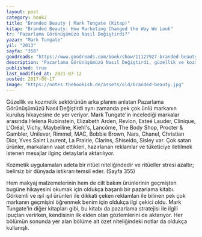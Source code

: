 ```yaml
---
layout: post  
category: book2  
title: "Branded Beauty | Mark Tungate (Kitap)"  
kitap: "Branded Beauty: How Marketing Changed the Way We Look"  
tr: "Pazarlama Görünüşümüzü Nasıl Değiştirdi?"  
yazar: "Mark Tungate"  
yil: "2013"  
sayfa: "358"  
goodreads: "https://www.goodreads.com/book/show/11127927-branded-beauty"
description: "Pazarlama Görünüşümüzü Nasıl Değiştirdi, güzellik ve kozmetik sektörünün arka planını ve ünlü markaların hikayesini anlatıyor."
published: true
last_modified_at: 2021-07-12
posted: 2017-08-17
image: "https://notes.thebookish.de/assets/old/branded-beauty.jpg"
---
```


Güzellik ve kozmetik sektörünün arka planını anlatan Pazarlama Görünüşümüzü Nasıl Değiştirdi aynı zamanda pek çok ünlü markanın kuruluş hikayesine de yer veriyor. Mark Tungate'in incelediği markalar arasında Helena Rubinstein, Elizabeth Arden, Revlon, Esteé Lauder, Clinique, L'Oréal, Vichy, Maybelline, Kiehl's, Lancôme, The Body Shop, Procter & Gambler, Unilever, Rimmel, MAC, Bobbie Brown, Nars, Chanel, Christian Dior, Yves Saint Laurent, La Prairie, Clarins, Shiseido, Sisley var. Çok satan ürünler, markaların vaat ettikleri, hazırlanan reklamlar ve tüketiciye iletilmek istenen mesajlar ilginç detaylarla aktarılıyor. 

Kozmetik uygulamaları adeta bir ritüel niteliğindedir ve ritüeller stresi azaltır; belirsiz bir dünyada istikrarı temsil eder. (Sayfa 355)

Hem makyaj malzemelerinin hem de cilt bakım ürünlerinin geçmişten bugüne hikayesini okumak için oldukça başarılı bir pazarlama kitabı. Görkemli ve ışıl ışıl ürünleri ile dikkati çeken reklamları ile bilinen pek çok markanın geçmişini öğrenmek benim için oldukça ilgi çekici oldu. Mark Tungate'in diğer kitapları gibi, bu kitabı da pazarlama stratejisi ile ilgili ipuçları verirken, kendisinin ilk elden olan gözlemlerini de aktarıyor. Her bölümün sonunda yer alan bölüme ait özet niteliğindeki notlar da oldukça kullanışlı.   

 
